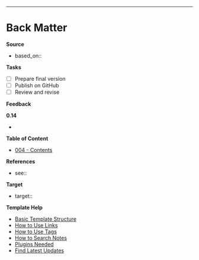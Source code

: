 ---

# Back Matter

**Source**

<!-- Always keep a link to the source- -->

- based_on::

**Tasks**

<!-- What remains to be done do get the final version? -->

- [ ] Prepare final version
- [ ] Publish on GitHub
- [ ] Review and revise

**Feedback**

<!-- What remains for you to consider in the draft version? -->

**0.14**

-

**Table of Content**

<!-- Links to chapters from e-book -->

- [004 - Contents](004%20-%20Contents.md)

**References**

<!-- Links to pages not referenced in the content. see: [[filename|alias]] because <reason> -->

- see::

**Target**

- target::

**Template Help**

<!-- Links to external help pages on GitHub. -->

- [Basic Template Structure](https://github.com/groepl/Obsidian-Templates#basic-template-structure)
- [How to Use Links](https://github.com/groepl/Obsidian-Templates#how-to-use-links)
- [How to Use Tags](https://github.com/groepl/Obsidian-Templates#how-to-use-tags)
- [How to Search Notes](https://github.com/groepl/Obsidian-Templates#how-to-search-notes)
- [Plugins Needed](https://github.com/groepl/Obsidian-Templates#obsidian-plugins-needed)
- [Find Latest Updates](https://github.com/groepl/Obsidian-Templates)
